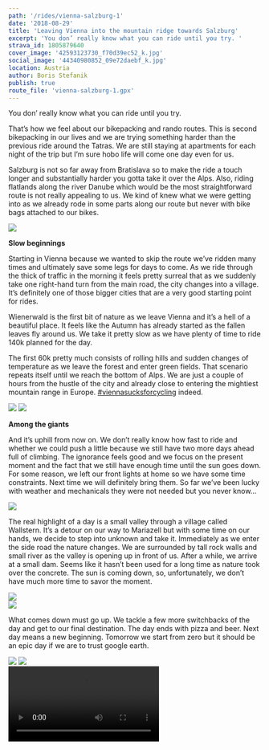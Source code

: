 ```yaml
---
path: '/rides/vienna-salzburg-1'
date: '2018-08-29'
title: 'Leaving Vienna into the mountain ridge towards Salzburg'
excerpt: 'You don’ really know what you can ride until you try. '
strava_id: 1805879640
cover_image: '42593123730_f70d39ec52_k.jpg'
social_image: '44340980852_09e72daebf_k.jpg'
location: Austria
author: Boris Stefanik
publish: true
route_file: 'vienna-salzburg-1.gpx'
---
```


You don’ really know what you can ride until you try. 

That’s how we feel about our bikepacking and rando routes. This is second bikepacking in our lives and we are trying something harder than the previous ride around the Tatras. We are still staying at apartments for each night of the trip but I’m sure hobo life will come one day even for us.

Salzburg is not so far away from Bratislava so to make the ride a touch longer and substantially harder you gotta take it over the Alps. Also, riding flatlands along the river Danube which would be the most straightforward route is not really appealing to us. We kind of knew what we were getting into as we already rode in some parts along our route but never with bike bags attached to our bikes. 

<div>
<image-zoom><img src='44390341481_6d8b429e1d_k.jpg'/></image-zoom>
</div>

**Slow beginnings**

Starting in Vienna because we wanted to skip the route we’ve ridden many times and ultimately save some legs for days to come. As we ride through the thick of traffic in the morning it feels pretty surreal that as we suddenly take one right-hand turn from the main road, the city changes into a village. It’s definitely one of those bigger cities that are a very good starting point for rides.

<marker-link lat='48.183715' lng='15.998370' label='A' zoom='11'>Wienerwald</marker-link> is the first bit of nature as we leave Vienna and it’s a hell of a beautiful place. It feels like the Autumn has already started as the fallen leaves fly around us. We take it pretty slow as we have plenty of time to ride 140k planned for the day. 

The first 60k pretty much consists of rolling hills and sudden changes of temperature as we leave the forest and enter green fields. That scenario repeats itself until we reach the bottom of Alps. We are just a couple of hours from the hustle of the city and already close to entering the mightiest mountain range in Europe. <a href="https://www.instagram.com/explore/tags/viennasucksforcycling">#viennasucksforcycling</a> indeed.

<div class='c-photo-cluster'>
<div class='flex'>
<image-zoom><img src='44340978772_86d05dc92e_k.jpg'/></image-zoom>
<image-zoom><img src='43673398614_142672ef0f_k.jpg'/></image-zoom>
</div>
</div>

**Among the giants**

And it’s uphill from now on. We don’t really know how fast to ride and whether we could push a little because we still have two more days ahead full of climbing. The ignorance feels good and we focus on the present moment and the fact that we still have enough time until the sun goes down. For some reason, we left our front lights at home so we have some time constraints. Next time we will definitely bring them. So far we’ve been lucky with weather and mechanicals they were not needed but you never know… 

<div>
<image-zoom><img src='44341008802_f78423230c_k.jpg'/></image-zoom>
</div>

The real highlight of a day is a small valley through a village called <marker-link lat='47.809615' lng='15.372320' label='B' zoom='12'>Wallstern</marker-link>. It’s a detour on our way to Mariazell but with some time on our hands, we decide to step into unknown and take it. Immediately as we enter the side road the nature changes. We are surrounded by tall rock walls and small river as the valley is opening up in front of us. After a while, we arrive at a small dam. Seems like it hasn’t been used for a long time as nature took over the concrete. The sun is coming down, so, unfortunately, we don’t have much more time to savor the moment. 

<div>
<image-zoom><img src='44340980362_60d475de75_k.jpg'/></image-zoom>
</div>
<div>
<image-zoom><img src='44341008632_d7d4c4f257_k.jpg'/></image-zoom>
</div>

What comes down must go up. We tackle a few more switchbacks of the day and get to our final destination. The day ends with pizza and beer. Next day means a new beginning. Tomorrow we start from zero but it should be an epic day if we are to trust google earth. 

<div class='c-photo-cluster'>
<div class='flex'>
<image-zoom><img src='44341008132_4e82cbf73e_k.jpg'/></image-zoom>
<image-zoom><img src='42581687980_f10ad6b27a_k.jpg'/></image-zoom>
</div>
</div>
<div>
<video src="2018-08-29 17.09.02.MP4" type="mp4" controls></video>
</div>